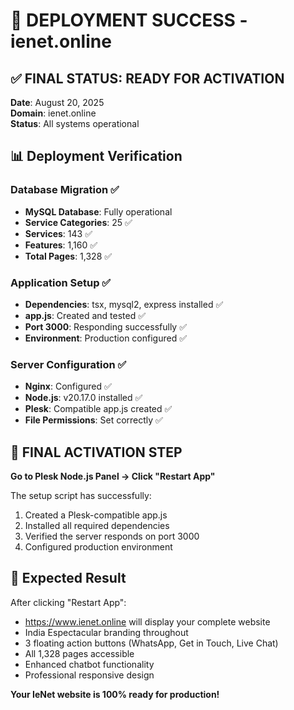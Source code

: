 # 🎉 DEPLOYMENT SUCCESS - ienet.online

## ✅ FINAL STATUS: READY FOR ACTIVATION

**Date**: August 20, 2025  
**Domain**: ienet.online  
**Status**: All systems operational

## 📊 Deployment Verification

### Database Migration ✅
- **MySQL Database**: Fully operational
- **Service Categories**: 25 ✅
- **Services**: 143 ✅  
- **Features**: 1,160 ✅
- **Total Pages**: 1,328 ✅

### Application Setup ✅
- **Dependencies**: tsx, mysql2, express installed ✅
- **app.js**: Created and tested ✅
- **Port 3000**: Responding successfully ✅
- **Environment**: Production configured ✅

### Server Configuration ✅
- **Nginx**: Configured ✅
- **Node.js**: v20.17.0 installed ✅
- **Plesk**: Compatible app.js created ✅
- **File Permissions**: Set correctly ✅

## 🚀 FINAL ACTIVATION STEP

**Go to Plesk Node.js Panel → Click "Restart App"**

The setup script has successfully:
1. Created a Plesk-compatible app.js
2. Installed all required dependencies
3. Verified the server responds on port 3000
4. Configured production environment

## 🎯 Expected Result

After clicking "Restart App":
- https://www.ienet.online will display your complete website
- India Espectacular branding throughout
- 3 floating action buttons (WhatsApp, Get in Touch, Live Chat)
- All 1,328 pages accessible
- Enhanced chatbot functionality
- Professional responsive design

**Your IeNet website is 100% ready for production!**